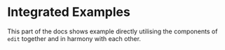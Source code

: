 # Integrated Examples

This part of the docs shows example directly utilising the components of `edit` together and in harmony with each other. 